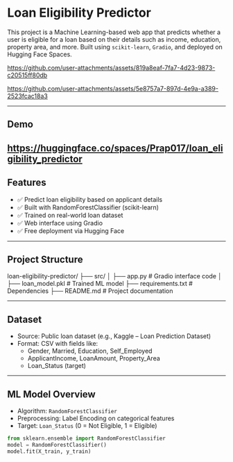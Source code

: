 # Loan Eligibility Predictor 

This project is a Machine Learning-based web app that predicts whether a user is eligible for a loan based on their details such as income, education, property area, and more. Built using `scikit-learn`, `Gradio`, and deployed on Hugging Face Spaces.



https://github.com/user-attachments/assets/819a8eaf-7fa7-4d23-9873-c20515ff80db



https://github.com/user-attachments/assets/5e8757a7-897d-4e9a-a389-2523fcac18a3



---

## Demo

https://huggingface.co/spaces/Prap017/loan_eligibility_predictor
---

## Features

- ✅ Predict loan eligibility based on applicant details
- ✅ Built with RandomForestClassifier (scikit-learn)
- ✅ Trained on real-world loan dataset
- ✅ Web interface using Gradio
- ✅ Free deployment via Hugging Face

---

## Project Structure

loan-eligibility-predictor/
├── src/
│ ├── app.py # Gradio interface code
│ ├── loan_model.pkl # Trained ML model
├── requirements.txt # Dependencies
├── README.md # Project documentation



---

## Dataset

- Source: Public loan dataset (e.g., Kaggle – Loan Prediction Dataset)
- Format: CSV with fields like:
  - Gender, Married, Education, Self_Employed
  - ApplicantIncome, LoanAmount, Property_Area
  - Loan_Status (target)

---

## ML Model Overview

- Algorithm: `RandomForestClassifier`  
- Preprocessing: Label Encoding on categorical features  
- Target: `Loan_Status` (0 = Not Eligible, 1 = Eligible)

```python
from sklearn.ensemble import RandomForestClassifier
model = RandomForestClassifier()
model.fit(X_train, y_train)
